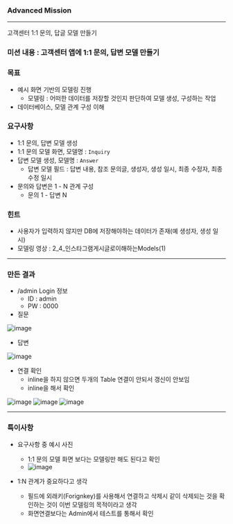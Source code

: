 ### Advanced Mission

---

고객센터 1:1 문의, 답글 모델 만들기

### 미션 내용 : 고객센터 앱에 1:1 문의, 답변 모델 만들기

### 목표

- 예시 화면 기반의 모델링 진행
    - 모델링 : 어떠한 데이터를 저장할 것인지 판단하여 모델 생성, 구성하는 작업
- 데이터베이스, 모델 관계 구성 이해

### 요구사항

- 1:1 문의, 답변 모델 생성
- 1:1 문의 모델 화면, 모델명 : `Inquiry`
- 답변 모델 생성, 모델명 : `Answer`
    - 답변 모델 필드 : 답변 내용, 참조 문의글, 생성자, 생성 일시, 최종 수정자, 최종 수정 일시
- 문의와 답변은 1 - N 관계 구성
    - 문의 1 - 답변 N

### 힌트

- 사용자가 입력하지 않지만 DB에 저장해야하는 데이터가 존재(예 생성자, 생성 일시)
- 모델링 영상 : 2_4_인스타그램게시글로이해하는Models(1)

---

### 만든 결과

- /admin Login 정보
    - ID : admin
    - PW : 0000
- 질문

![image](https://user-images.githubusercontent.com/67627129/163860574-178b0200-2b36-4ef6-9157-62bd89dc7354.png)


- 답변

![image](https://user-images.githubusercontent.com/67627129/163860622-f6c0c114-6edb-43ee-b1d2-1dd6c4760e2b.png)


- 연결 확인
    - inline을 하지 않으면 두개의 Table 연결이 안되서 갱신이 안보임
    - inline을 해서 확인

![image](https://user-images.githubusercontent.com/67627129/163860767-6202a037-5458-4f42-bbe9-41e34a992e8f.png)
![image](https://user-images.githubusercontent.com/67627129/163860797-34fce5ee-3f7a-4742-aef9-c64514d176d9.png)
![image](https://user-images.githubusercontent.com/67627129/163860804-d6decea3-7f14-4def-99d9-561078277f5e.png)


---

### 특이사항

- 요구사항 중 예시 사진
    - 1:1 문의 모델 화면 보다는 모델링만 해도 된다고 확인
    - ![image](https://user-images.githubusercontent.com/67627129/163860090-1ff23282-3091-405c-b23f-53651aea9f1e.png)

- 1:N 관계가 중요하다고 생각
    - 필드에 외래키(Forignkey)를 사용해서 연결하고 삭제시 같이 삭제되는 것을 확인하는 것이 이번 모델링의 목적이라고 생각
    - 화면연결보다는 Admin에서 테스트를 통해서 확인
